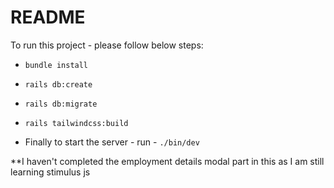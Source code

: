# README

To run this project - please follow below steps:

* `bundle install`

* `rails db:create`

* `rails db:migrate`

* `rails tailwindcss:build`

* Finally to start the server - run - `./bin/dev`

**I haven't completed the employment details modal part in this as I am still learning stimulus js
